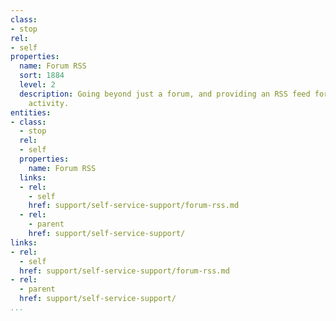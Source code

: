 ```yaml
---
class:
- stop
rel:
- self
properties:
  name: Forum RSS
  sort: 1884
  level: 2
  description: Going beyond just a forum, and providing an RSS feed for all forum
    activity.
entities:
- class:
  - stop
  rel:
  - self
  properties:
    name: Forum RSS
  links:
  - rel:
    - self
    href: support/self-service-support/forum-rss.md
  - rel:
    - parent
    href: support/self-service-support/
links:
- rel:
  - self
  href: support/self-service-support/forum-rss.md
- rel:
  - parent
  href: support/self-service-support/
...
```


